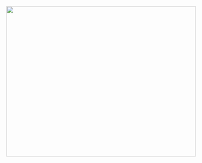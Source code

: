 <img src="https://media0.giphy.com/media/v1.Y2lkPTc5MGI3NjExeDZianR5ZnAyb3BhZnB2YXNpYnQ1d2xsY2UzbXlzYXlmZzMxZ3V6aSZlcD12MV9pbnRlcm5hbF9naWZfYnlfaWQmY3Q9Zw/KHh7jLrG6gIXBTnxsp/giphy.gif" width="100%" height="400px">
<!--
**kaavyanannapaneni/kaavyanannapaneni** is a ✨ _special_ ✨ repository because its `README.md` (this file) appears on your GitHub profile.

Here are some ideas to get you started:

- 🔭 I’m currently working on ...
- 🌱 I’m currently learning ...
- 👯 I’m looking to collaborate on ...
- 🤔 I’m looking for help with ...
- 💬 Ask me about ...
- 📫 How to reach me: ...
- 😄 Pronouns: ...
- ⚡ Fun fact: ...
-->
